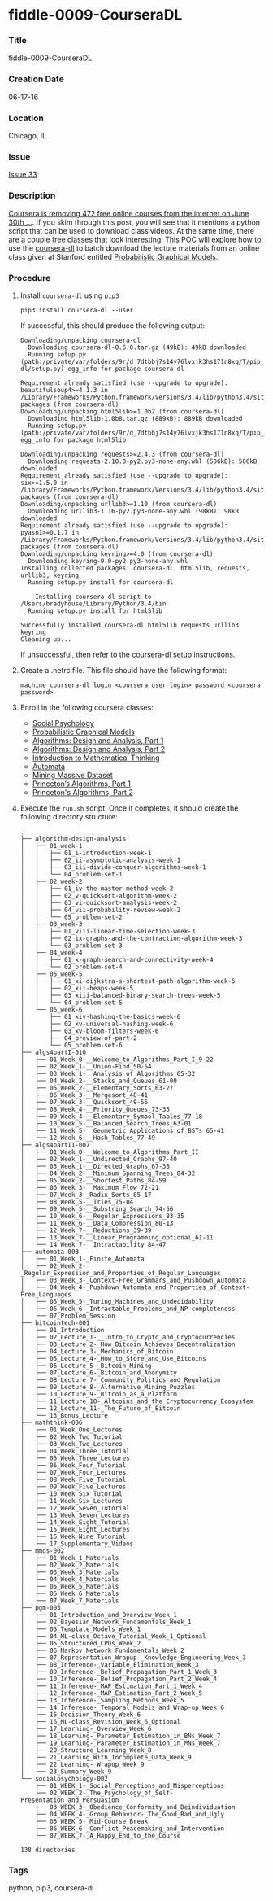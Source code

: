 fiddle-0009-CourseraDL
======

### Title

fiddle-0009-CourseraDL


### Creation Date

06-17-16


### Location

Chicago, IL


### Issue

[Issue 33](https://github.com/bradyhouse/house/issues/33)


### Description

[Coursera is removing 472 free online courses from the internet on June 30th ...](https://medium.freecodecamp.com/the-day-472-free-online-courses-will-vanish-from-the-internet-3060bb4e9704#.n24mk56x2).  If you skim through this post, you will see that it mentions a python script that can be used to download class videos.  At the same time, there are a couple free classes that look interesting.  This POC will explore how to use the [coursera-dl](https://github.com/coursera-dl/coursera-dl) to batch download the lecture materials from an online class given at Stanford entitled [Probabilistic Graphical Models](https://class.coursera.org/pgm-003).


### Procedure

1.  Install `coursera-dl` using `pip3`

        pip3 install coursera-dl --user

    If successful, this should produce the following output:

        Downloading/unpacking coursera-dl
          Downloading coursera-dl-0.6.0.tar.gz (49kB): 49kB downloaded
          Running setup.py (path:/private/var/folders/9r/d_7dtbbj7s14y76lvxjk3hs171n8xq/T/pip_build_bradyhouse/coursera-dl/setup.py) egg_info for package coursera-dl

        Requirement already satisfied (use --upgrade to upgrade): beautifulsoup4>=4.1.3 in /Library/Frameworks/Python.framework/Versions/3.4/lib/python3.4/site-packages (from coursera-dl)
        Downloading/unpacking html5lib>=1.0b2 (from coursera-dl)
          Downloading html5lib-1.0b8.tar.gz (889kB): 889kB downloaded
          Running setup.py (path:/private/var/folders/9r/d_7dtbbj7s14y76lvxjk3hs171n8xq/T/pip_build_bradyhouse/html5lib/setup.py) egg_info for package html5lib

        Downloading/unpacking requests>=2.4.3 (from coursera-dl)
          Downloading requests-2.10.0-py2.py3-none-any.whl (506kB): 506kB downloaded
        Requirement already satisfied (use --upgrade to upgrade): six>=1.5.0 in /Library/Frameworks/Python.framework/Versions/3.4/lib/python3.4/site-packages (from coursera-dl)
        Downloading/unpacking urllib3>=1.10 (from coursera-dl)
          Downloading urllib3-1.16-py2.py3-none-any.whl (98kB): 98kB downloaded
        Requirement already satisfied (use --upgrade to upgrade): pyasn1>=0.1.7 in /Library/Frameworks/Python.framework/Versions/3.4/lib/python3.4/site-packages (from coursera-dl)
        Downloading/unpacking keyring>=4.0 (from coursera-dl)
          Downloading keyring-9.0-py2.py3-none-any.whl
        Installing collected packages: coursera-dl, html5lib, requests, urllib3, keyring
          Running setup.py install for coursera-dl

            Installing coursera-dl script to /Users/bradyhouse/Library/Python/3.4/bin
          Running setup.py install for html5lib

        Successfully installed coursera-dl html5lib requests urllib3 keyring
        Cleaning up...

    If unsuccessful, then refer to the [coursera-dl setup instructions](https://github.com/coursera-dl/coursera-dl).

2.  Create a .netrc file. This file should have the following format:

        machine coursera-dl login <coursera user login> password <coursera password>

3.  Enroll in the following coursera classes:

    *   [Social Psychology](https://www.class-central.com/mooc/555/coursera-social-psychology)
    *   [Probabilistic Graphical Models](https://www.class-central.com/mooc/309/coursera-probabilistic-graphical-models)
    *   [Algorithms: Design and Analysis, Part 1](https://www.class-central.com/mooc/374/coursera-algorithms-design-and-analysis-part-1)
    *   [Algorithms: Design and Analysis, Part 2](https://www.class-central.com/mooc/426/coursera-algorithms-design-and-analysis-part-2)
    *   [Introduction to Mathematical Thinking](https://www.class-central.com/mooc/370/coursera-introduction-to-mathematical-thinking)
    *   [Automata](https://www.class-central.com/mooc/376/coursera-automata)
    *   [Mining Massive Dataset](https://www.class-central.com/mooc/2406/coursera-mining-massive-datasets)
    *   [Princeton’s Algorithms, Part 1](https://www.class-central.com/mooc/339/coursera-algorithms-part-i)
    *   [Princeton's Algorithms, Part 2](https://www.class-central.com/mooc/340/coursera-algorithms-part-ii)

4.  Execute the `run.sh` script. Once it completes, it should create the following directory structure:

        .
        ├── algorithm-design-analysis
        │   ├── 01_week-1
        │   │   ├── 01_i-introduction-week-1
        │   │   ├── 02_ii-asymptotic-analysis-week-1
        │   │   ├── 03_iii-divide-conquer-algorithms-week-1
        │   │   └── 04_problem-set-1
        │   ├── 02_week-2
        │   │   ├── 01_iv-the-master-method-week-2
        │   │   ├── 02_v-quicksort-algorithm-week-2
        │   │   ├── 03_vi-quicksort-analysis-week-2
        │   │   ├── 04_vii-probability-review-week-2
        │   │   └── 05_problem-set-2
        │   ├── 03_week-3
        │   │   ├── 01_viii-linear-time-selection-week-3
        │   │   ├── 02_ix-graphs-and-the-contraction-algorithm-week-3
        │   │   └── 03_problem-set-3
        │   ├── 04_week-4
        │   │   ├── 01_x-graph-search-and-connectivity-week-4
        │   │   └── 02_problem-set-4
        │   ├── 05_week-5
        │   │   ├── 01_xi-dijkstra-s-shortest-path-algorithm-week-5
        │   │   ├── 02_xii-heaps-week-5
        │   │   ├── 03_xiii-balanced-binary-search-trees-week-5
        │   │   └── 04_problem-set-5
        │   └── 06_week-6
        │       ├── 01_xiv-hashing-the-basics-week-6
        │       ├── 02_xv-universal-hashing-week-6
        │       ├── 03_xv-bloom-filters-week-6
        │       ├── 04_preview-of-part-2
        │       └── 05_problem-set-6
        ├── algs4partI-010
        │   ├── 01_Week_0-__Welcome_to_Algorithms_Part_I_9-22
        │   ├── 02_Week_1-__Union-Find_50-54
        │   ├── 03_Week_1-__Analysis_of_Algorithms_65-32
        │   ├── 04_Week_2-__Stacks_and_Queues_61-00
        │   ├── 05_Week_2-__Elementary_Sorts_63-27
        │   ├── 06_Week_3-__Mergesort_48-41
        │   ├── 07_Week_3-__Quicksort_49-56
        │   ├── 08_Week_4-__Priority_Queues_73-35
        │   ├── 09_Week_4-__Elementary_Symbol_Tables_77-18
        │   ├── 10_Week_5-__Balanced_Search_Trees_63-01
        │   ├── 11_Week_5-__Geometric_Applications_of_BSTs_65-41
        │   └── 12_Week_6-__Hash_Tables_77-49
        ├── algs4partII-007
        │   ├── 01_Week_0-__Welcome_to_Algorithms_Part_II
        │   ├── 02_Week_1-__Undirected_Graphs_97-40
        │   ├── 03_Week_1-__Directed_Graphs_67-38
        │   ├── 04_Week_2-__Minimum_Spanning_Trees_84-32
        │   ├── 05_Week_2-__Shortest_Paths_84-59
        │   ├── 06_Week_3-__Maximum_Flow_72-21
        │   ├── 07_Week_3-_Radix_Sorts_85-17
        │   ├── 08_Week_5-__Tries_75-04
        │   ├── 09_Week_5-__Substring_Search_74-56
        │   ├── 10_Week_6-__Regular_Expressions_83-35
        │   ├── 11_Week_6-__Data_Compression_80-13
        │   ├── 12_Week_7-__Reductions_39-39
        │   ├── 13_Week_7-__Linear_Programming_optional_61-11
        │   └── 14_Week_7-__Intractability_84-47
        ├── automata-003
        │   ├── 01_Week_1-_Finite_Automata
        │   ├── 02_Week_2-_Regular_Expression_and_Properties_of_Regular_Languages
        │   ├── 03_Week_3-_Context-Free_Grammars_and_Pushdown_Automata
        │   ├── 04_Week_4-_Pushdown_Automata_and_Properties_of_Context-Free_Languages
        │   ├── 05_Week_5-_Turing_Machines_and_Undecidability
        │   ├── 06_Week_6-_Intractable_Problems_and_NP-completeness
        │   └── 07_Problem_Session
        ├── bitcointech-001
        │   ├── 01_Introduction
        │   ├── 02_Lecture_1-__Intro_to_Crypto_and_Cryptocurrencies
        │   ├── 03_Lecture_2-_How_Bitcoin_Achieves_Decentralization
        │   ├── 04_Lecture_3-_Mechanics_of_Bitcoin
        │   ├── 05_Lecture_4-_How_to_Store_and_Use_Bitcoins
        │   ├── 06_Lecture_5-_Bitcoin_Mining
        │   ├── 07_Lecture_6-_Bitcoin_and_Anonymity
        │   ├── 08_Lecture_7-_Community_Politics_and_Regulation
        │   ├── 09_Lecture_8-_Alternative_Mining_Puzzles
        │   ├── 10_Lecture_9-_Bitcoin_as_a_Platform
        │   ├── 11_Lecture_10-_Altcoins_and_the_Cryptocurrency_Ecosystem
        │   ├── 12_Lecture_11-_The_Future_of_Bitcoin
        │   └── 13_Bonus_Lecture
        ├── maththink-006
        │   ├── 01_Week_One_Lectures
        │   ├── 02_Week_Two_Tutorial
        │   ├── 03_Week_Two_Lectures
        │   ├── 04_Week_Three_Tutorial
        │   ├── 05_Week_Three_Lectures
        │   ├── 06_Week_Four_Tutorial
        │   ├── 07_Week_Four_Lectures
        │   ├── 08_Week_Five_Tutorial
        │   ├── 09_Week_Five_Lectures
        │   ├── 10_Week_Six_Tutorial
        │   ├── 11_Week_Six_Lectures
        │   ├── 12_Week_Seven_Tutorial
        │   ├── 13_Week_Seven_Lectures
        │   ├── 14_Week_Eight_Tutorial
        │   ├── 15_Week_Eight_Lectures
        │   ├── 16_Week_Nine_Tutorial
        │   └── 17_Supplementary_Videos
        ├── mmds-002
        │   ├── 01_Week_1_Materials
        │   ├── 02_Week_2_Materials
        │   ├── 03_Week_3_Materials
        │   ├── 04_Week_4_Materials
        │   ├── 05_Week_5_Materials
        │   ├── 06_Week_6_Materials
        │   └── 07_Week_7_Materials
        ├── pgm-003
        │   ├── 01_Introduction_and_Overview_Week_1
        │   ├── 02_Bayesian_Network_Fundamentals_Week_1
        │   ├── 03_Template_Models_Week_1
        │   ├── 04_ML-class_Octave_Tutorial_Week_1_Optional
        │   ├── 05_Structured_CPDs_Week_2
        │   ├── 06_Markov_Network_Fundamentals_Week_2
        │   ├── 07_Representation_Wrapup-_Knowledge_Engineering_Week_3
        │   ├── 08_Inference-_Variable_Elimination_Week_3
        │   ├── 09_Inference-_Belief_Propagation_Part_1_Week_3
        │   ├── 10_Inference-_Belief_Propagation_Part_2_Week_4
        │   ├── 11_Inference-_MAP_Estimation_Part_1_Week_4
        │   ├── 12_Inference-_MAP_Estimation_Part_2_Week_5
        │   ├── 13_Inference-_Sampling_Methods_Week_5
        │   ├── 14_Inference-_Temporal_Models_and_Wrap-up_Week_6
        │   ├── 15_Decision_Theory_Week_6
        │   ├── 16_ML-class_Revision_Week_6_Optional
        │   ├── 17_Learning-_Overview_Week_6
        │   ├── 18_Learning-_Parameter_Estimation_in_BNs_Week_7
        │   ├── 19_Learning-_Parameter_Estimation_in_MNs_Week_7
        │   ├── 20_Structure_Learning_Week_8
        │   ├── 21_Learning_With_Incomplete_Data_Week_9
        │   ├── 22_Learning-_Wrapup_Week_9
        │   └── 23_Summary_Week_9
        └── socialpsychology-002
            ├── 01_WEEK_1-_Social_Perceptions_and_Misperceptions
            ├── 02_WEEK_2-_The_Psychology_of_Self-Presentation_and_Persuasion
            ├── 03_WEEK_3-_Obedience_Conformity_and_Deindividuation
            ├── 04_WEEK_4-_Group_Behavior-_The_Good_Bad_and_Ugly
            ├── 05_WEEK_5-_Mid-Course_Break
            ├── 06_WEEK_6-_Conflict_Peacemaking_and_Intervention
            └── 07_WEEK_7-_A_Happy_End_to_the_Course

        138 directories

### Tags

python, pip3, coursera-dl
